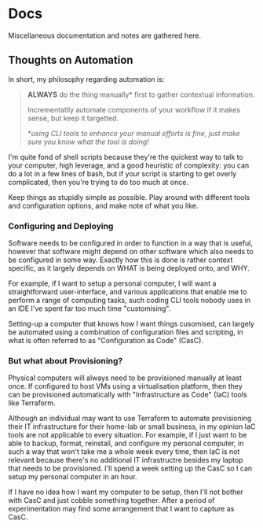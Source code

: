 # Docs

Miscellaneous documentation and notes are gathered here.

## Thoughts on Automation

In short, my philosophy regarding automation is:
> **ALWAYS** do the thing manually* first to gather contextual information.
>
> Incrementatlly automate components of your workflow if it makes sense, but keep it targetted.
>
> \*_using CLI tools to enhance your manual efforts is fine, just make sure you know what the tool is doing!_

I'm quite fond of shell scripts because they're the quickest way to talk to your computer, high leverage, and a good heuristic of complexity:
you can do a lot in a few lines of bash, but if your script is starting to get overly complicated, then you're
trying to do too much at once.

Keep things as stupidly simple as possible.
Play around with different tools and configuration options, and make note of what you like.

### Configuring and Deploying
Software needs to be configured in order to function in a way that is useful,
however that software might depend on other software which also needs to be configured in some way.
Exactly how this is done is rather context specific, as it largely depends on
WHAT is being deployed onto, and WHY.

For example, if I want to setup a personal computer, I will want a straightforward user-interface,
and various applications that enable me to perform a range of computing tasks,
such coding CLI tools nobody uses in an IDE I've spent far too much time "customising".

Setting-up a computer that knows how I want things cusomised,
can largely be automated using a combination of configuration files and scripting,
in what is often referred to as "Configuration as Code" (CasC).

### But what about Provisioning?
Physical computers will always need to be provisioned manually at least once.
If configured to host VMs using a virtualisation platform,
then they can be provisioned automatically with
"Infrastructure as Code" (IaC) tools like Terraform.

Although an individual may want to use Terraform to automate provisioning their IT infrastructure
for their home-lab or small business, in my opinion IaC tools are not applicable to every situation.
For example, if I just want to be able to backup, format, reinstall, and configure
my personal computer, in such a way that won't take me a whole week every time,
then IaC is not relevant because there's no additional IT infrastructre besides my laptop that needs to be provisioned.
I'll spend a week setting up the CasC so I can setup my personal computer in an hour.

If I have no idea how I want my computer to be setup, then I'll not bother with CasC and just cobble something together.
After a period of experimentation may find some arrangement that I want to capture as CasC.

